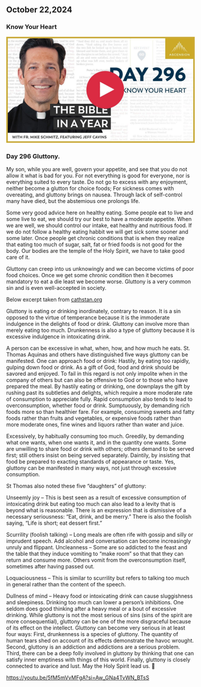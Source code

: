 ## October 22,2024

### Know Your Heart

[![Know Your Heart](https://raw.githubusercontent.com/linusjf/BIAY/main/October/jpgs/Day296.jpg)](https://youtu.be/5fM5mVvMFgA "Know Your Heart")

### Day 296 Gluttony.

My son, while you are well, govern your appetite,
and see that you do not allow it what is bad for you.
For not everything is good for everyone,
nor is everything suited to every taste.
Do not go to excess with any enjoyment,
neither become a glutton for choice foods;
For sickness comes with overeating,
and gluttony brings on nausea.
Through lack of self-control many have died,
but the abstemious one prolongs life.

Some very good advice here on healthy eating. Some people eat to live and some live to eat, we should try our best to have a moderate appetite. When we are well, we should control our intake, eat healthy and nutritious food. If we do not follow a healthy eating habbit we will get sick some sooner and some later. Once people get chronic conditions that is when they realize that eating too much of sugar, salt, fat or fried foods is not good for the body. Our bodies are the temple of the Holy Spirit, we have to take good care of it.

Gluttony can creep into us unknowingly and we can become victims of poor food choices. Once we get some chronic condition then it becomes mandatory to eat a die least we become worse.
Gluttony is a very common sin and is even well-accepted in society.

Below excerpt taken from [cathstan.org](https://cathstan.org)

Gluttony is eating or drinking inordinately, contrary to reason. It is a sin opposed to the virtue of temperance because it is the immoderate indulgence in the delights of food or drink. Gluttony can involve more than merely eating too much. Drunkenness is also a type of gluttony because it is excessive indulgence in intoxicating drink.

A person can be excessive in what, when, how, and how much he eats. St. Thomas Aquinas and others have distinguished five ways gluttony can be manifested. One can approach food or drink:
Hastily, by eating too rapidly, gulping down food or drink. As a gift of God, food and drink should be savored and enjoyed. To fail in this regard is not only impolite when in the company of others but can also be offensive to God or to those who have prepared the meal. By hastily eating or drinking, one downplays the gift by rushing past its subtleties and delights, which require a more moderate rate of consumption to appreciate fully. Rapid consumption also tends to lead to overconsumption, whether food or drink.
Sumptuously, by demanding rich foods more so than healthier fare. For example, consuming sweets and fatty foods rather than fruits and vegetables, or expensive foods rather than more moderate ones, fine wines and liquors rather than water and juice.

Excessively, by habitually consuming too much.
Greedily, by demanding what one wants, when one wants it, and in the quantity one wants. Some are unwilling to share food or drink with others; others demand to be served first; still others insist on being served separately.
Daintily, by insisting that food be prepared to exacting standards of appearance or taste.
Yes, gluttony can be manifested in many ways, not just through excessive consumption.

St Thomas also noted these five “daughters” of gluttony:

Unseemly joy – This is best seen as a result of excessive consumption of intoxicating drink but eating too much can also lead to a levity that is beyond what is reasonable. There is an expression that is dismissive of a necessary seriousness: “Eat, drink, and be merry.” There is also the foolish saying, “Life is short; eat dessert first.”

Scurrility (foolish talking) – Long meals are often rife with gossip and silly or imprudent speech. Add alcohol and conversation can become increasingly unruly and flippant.
Uncleanness – Some are so addicted to the feast and the table that they induce vomiting to “make room” so that that they can return and consume more. Others vomit from the overconsumption itself, sometimes after having passed out.

Loquaciousness – This is similar to scurrility but refers to talking too much in general rather than the content of the speech.

Dullness of mind – Heavy food or intoxicating drink can cause sluggishness and sleepiness. Drinking too much can lower a person’s inhibitions. One seldom does good thinking after a heavy meal or a bout of excessive drinking.
While gluttony is not the most serious of sins (sins of the spirit are more consequential), gluttony can be one of the more disgraceful because of its effect on the intellect.
Gluttony can become very serious in at least four ways:
First, drunkenness is a species of gluttony. The quantity of human tears shed on account of its effects demonstrate the havoc wrought.
Second, gluttony is an addiction and addictions are a serious problem.
Third, there can be a deep folly involved in gluttony by thinking that one can satisfy inner emptiness with things of this world.
Finally, gluttony is closely connected to avarice and lust.
May the Holy Spirit lead us. 🙏

<https://youtu.be/5fM5mVvMFgA?si=Aw_GNa4TvWN_BTsS>
